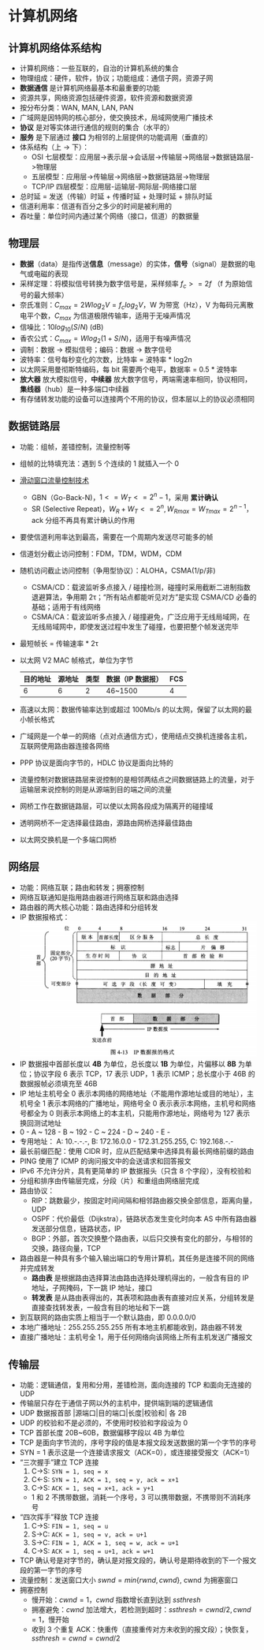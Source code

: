 # 计算机网络

## 计算机网络体系结构

* 计算机网络：一些互联的，自治的计算机系统的集合
* 物理组成：硬件，软件，协议；功能组成：通信子网，资源子网
* **数据通信** 是计算机网络最基本和最重要的功能
* 资源共享，网络资源包括硬件资源，软件资源和数据资源
* 按分布分类：WAN, MAN, LAN, PAN
* 广域网是因特网的核心部分，使交换技术，局域网使用广播技术
* **协议** 是对等实体进行通信的规则的集合（水平的）
* **服务** 是下层通过 **接口** 为相邻的上层提供的功能调用（垂直的）
* 体系结构（上 -> 下）：
  * OSI 七层模型：应用层->表示层->会话层->传输层->网络层->数据链路层->物理层
  * 五层模型：应用层->传输层->网络层->数据链路层->物理层
  * TCP/IP 四层模型：应用层-运输层-网际层-网络接口层
* 总时延 = 发送（传输）时延 + 传播时延 + 处理时延 + 排队时延
* 信道利用率：信道有百分之多少的时间是被利用的
* 吞吐量：单位时间内通过某个网络（接口，信道）的数据量

## 物理层

* **数据**（data）是指传送**信息**（message）的实体，**信号**（signal）是数据的电气或电磁的表现
* 采样定理：将模拟信号转换为数字信号是，采样频率 $f_c >= 2f$ （f 为原始信号的最大频率）
* 奈氏准则：$C_{max} = 2Wlog_2V = f_clog_2V$，W 为带宽（Hz），V 为每码元离散电平个数，$C_{max}$ 为信道极限传输率，适用于无噪声情况
* 信噪比：$10log_{10}(S/N)$ (dB)
* 香农公式：$C_{max} = Wlog_2(1+S/N)$，适用于有噪声情况
* 调制：数据 -> 模拟信号；编码：数据 -> 数字信号
* 波特率：信号每秒变化的次数，比特率 = 波特率 * log2n
* 以太网采用曼彻斯特编码，每 bit 需要两个电平，数据率 = 0.5 * 波特率
* **放大器** 放大模拟信号，**中续器** 放大数字信号，两端需速率相同，协议相同，**集线器**（hub）是一种多端口中续器
* 有存储转发功能的设备可以连接两个不用的协议，但本层以上的协议必须相同

## 数据链路层

* 功能：组帧，差错控制，流量控制等
* 组帧的比特填充法：遇到 5 个连续的 1 就插入一个 0
* [滑动窗口流量控制技术](https://blog.yfxie.com/comparison-of-network-gbn-sr-and-tcp/)
  * GBN（Go-Back-N)，$1 <= W_T <=2^n-1$，采用 **累计确认**
  * SR (Selective Repeat)，$W_R + W_T <= 2^n, W_{Rmax}=W_{Tmax}=2^{n-1}$，ack 分组不再具有累计确认的作用
* 要使信道利用率达到最高，需要在一个周期内发送尽可能多的帧
* 信道划分截止访问控制：FDM，TDM，WDM，CDM
* 随机访问截止访问控制（争用型协议）：ALOHA，CSMA(1/p/非)
  * CSMA/CD：载波监听多点接入 / 碰撞检测，碰撞时采用截断二进制指数退避算法，争用期 2τ；“所有站点都能听见对方”是实现 CSMA/CD 必备的基础；适用于有线网络
  * CSMA/CA：载波监听多点接入 / 碰撞避免，广泛应用于无线局域网，在无线局域网中，即使发送过程中发生了碰撞，也要把整个帧发送完毕
* 最短帧长 = 传输速率 * 2τ
* 以太网 V2 MAC 帧格式，单位为字节

  |目的地址|源地址|类型|数据（IP 数据报）|FCS|
  |---|---|---|---|---|
  |6|6|2|46~1500|4|

* 高速以太网：数据传输率达到或超过 100Mb/s 的以太网，保留了以太网的最小帧长格式
* 广域网是一个单一的网络（点对点通信方式），使用结点交换机连接各主机，互联网使用路由器连接各网络
* PPP 协议是面向字节的，HDLC 协议是面向比特的
* 流量控制对数据链路层来说控制的是相邻两结点之间数据链路上的流量，对于运输层来说控制的则是从源端到目的端之间的流量
* 网桥工作在数据链路层，可以使以太网各段成为隔离开的碰撞域
* 透明网桥不一定选择最佳路由，源路由网桥选择最佳路由
* 以太网交换机是一个多端口网桥

## 网络层

* 功能：网络互联；路由和转发；拥塞控制
* 网络互联通知是指用路由器进行网络互联和路由选择
* 路由器的两大核心功能：路由选择和分组转发
* IP 数据报格式：
   ![image](https://raw.githubusercontent.com/csJd/res/master/pic/85c05fb1-5546-4c50-9221-21f231cdc8c5.1ca155j5ug8.jpg)
* IP 数据报中首部长度以 **4B** 为单位，总长度以 **1B** 为单位，片偏移以 **8B** 为单位；协议字段 6 表示 TCP，17 表示 UDP，1 表示 ICMP；总长度小于 46B 的数据报帧必须填充至 46B
* IP 地址主机号全 0 表示本网络的网络地址（不能用作源地址或目的地址），主机号全 1 表示本网络的广播地址，网络号全 0 表示表示本网络，主机号和网络号都全为 0 则表示本网络上的本主机，只能用作源地址，网络号为 127 表示换回测试地址
* 0 - A ~ 128 - B ~ 192 - C ~ 224 - D ~ 240 - E -
* 专用地址： A: 10.-.-.-, B: 172.16.0.0 - 172.31.255.255, C: 192.168.-.-
* 最长前缀匹配：使用 CIDR 时，应从匹配结果中选择具有最长网络前缀的路由
* PING 使用了 ICMP 的询问报文中的会送请求和回答报文
* IPv6 不允许分片，具有更简单的 IP 数据报头（只含 8 个字段），没有校验和
* 分组和排序由传输层完成，分段（片）和重组由网络层完成
* 路由协议：
  * RIP：跳数最少，按固定时间间隔和相邻路由器交换全部信息，距离向量，UDP
  * OSPF：代价最低（Dijkstra），链路状态发生变化时向本 AS 中所有路由器发送部分信息，链路状态，IP
  * BGP：外部，首次交换整个路由表，以后只交换有变化的部分，与相邻的交换，路径向量，TCP
* 路由器是一种具有多个输入输出端口的专用计算机，其任务是连接不同的网络并完成转发
  * **路由表** 是根据路由选择算法由路由选择处理机得出的，一般含有目的 IP 地址，子网掩码，下一跳 IP 地址，接口
  * **转发表** 是从路由表得出的，其表项和路由表有直接对应关系，分组转发是直接查找转发表，一般含有目的地址和下一跳
* 到互联网的路由实质上相当于一个默认路由，即 0.0.0.0/0
* 本地广播地址：255.255.255.255 所有本地主机都能收到，路由器不转发
* 直接广播地址：主机号全 1，用于任何网络向该网络上所有主机发送广播报文

## 传输层

* 功能：逻辑通信，复用和分用，差错检测，面向连接的 TCP 和面向无连接的 UDP
* 传输层只存在于通信子网以外的主机中，提供端到端的逻辑通信
* UDP 数据报首部 |源端口|目的端口|长度|校验和| 各 2B
* UDP 的校验和不是必须的，不使用时校验和字段设为 0
* TCP 首部长度 20B~60B，数据偏移字段以 4B 为单位
* TCP 是面向字节流的，序号字段的值是本报文段发送数据的第一个字节的序号
* SYN = 1 表示这是一个连接请求报文（ACK=0），或连接接受报文（ACK=1）
* “三次握手”建立 TCP 连接
  1. C->S: `SYN = 1, seq = x`
  2. C<-S: `SYN = 1, ACK = 1, seq = y, ack = x+1`
  3. C->S: `ACK = 1, seq = x+1, ack = y+1`
  * 1 和 2 不携带数据，消耗一个序号，3 可以携带数据，不携带则不消耗序号
* “四次挥手”释放 TCP 连接
  1. C->S: `FIN = 1, seq = u`
  2. S->C: `ACK = 1, seq = v, ack = u+1`
  3. S->C: `FIN = 1, ACK = 1, seq = w, ack = u+1`
  4. C->S: `ACK = 1, seq = u+1, ack = w+1`
* TCP 确认号是对字节的，确认是对报文段的，确认号是期待收到的下一个报文段的第一字节的序号
* 流量控制：发送窗口大小 $swnd = min\{rwnd, cwnd\}$, cwnd 为拥塞窗口
* 拥塞控制
  * 慢开始：$cwnd = 1$，$cwnd$ 指数增长直到达到 $ssthresh$
  * 拥塞避免：$cwnd$ 加法增大，若检测到超时：$ssthresh = cwnd/2, cwnd = 1$，慢开始
  * 收到 3 个重复 ACK：快重传（直接重传对方未收到的报文段）；快恢复，$ssthresh = cwnd = cwnd/2$
